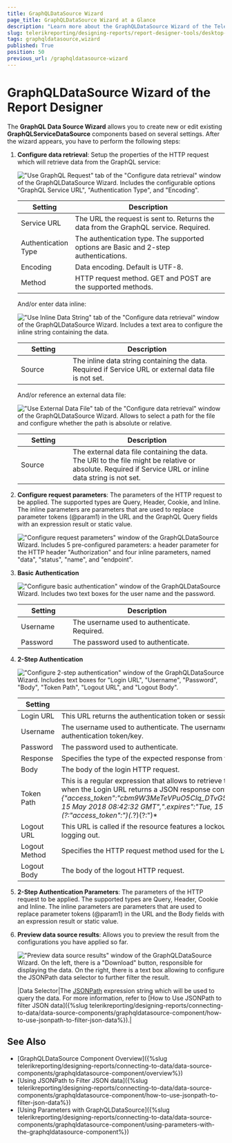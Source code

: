 ```yaml
---
title: GraphQLDataSource Wizard
page_title: GraphQLDataSource Wizard at a Glance
description: "Learn more about the GraphQLDataSource Wizard of the Telerik Reporting Desktop Designers and how to configure the GraphQLDataSource properties with it."
slug: telerikreporting/designing-reports/report-designer-tools/desktop-designers/tools/data-source-wizards/graphqldatasource-wizard
tags: graphqldatasource,wizard
published: True
position: 50
previous_url: /graphqldatasource-wizard
---
```


<style>
table th:first-of-type {
	width: 25%;
}
table th:nth-of-type(2) {
	width: 75%;
}
</style>

# GraphQLDataSource Wizard of the Report Designer

The __GraphQL Data Source Wizard__ allows you to create new or edit existing __GraphQLServiceDataSource__ components based on several settings. After the wizard appears, you have to perform the following steps:

1. __Configure data retrieval__: Setup the properties of the HTTP request which will retrieve data from the GraphQL service: 

	!["Use GraphQL Request" tab of the "Configure data retrieval" window of the GraphQLDataSource Wizard. Includes the configurable options "GraphQL Service URL", "Authentication Type", and "Encoding".](images/DataSources/graphql/data-retrieval-graphql-request.png)

	| Setting | Description |
	| ------ | ------ |
	|Service URL|The URL the request is sent to. Returns the data from the GraphQL service. Required.|
	|Authentication Type|The authentication type. The supported options are Basic and 2-step authentications.|
	|Encoding|Data encoding. Default is UTF-8.|
	|Method|HTTP request method. GET and POST are the supported methods.|

	And/or enter data inline:

	!["Use Inline Data String" tab of the "Configure data retrieval" window of the GraphQLDataSource Wizard. Includes a text area to configure the inline string containing the data.](images/DataSources/graphql/data-retrieval-inline-data-string.png)

	| Setting | Description |
	| ------ | ------ |
	|Source|The inline data string containing the data. Required if Service URL or external data file is not set.|

	And/or reference an external data file:

	!["Use External Data File" tab of the "Configure data retrieval" window of the GraphQLDataSource Wizard. Allows to select a path for the file and configure whether the path is absolute or relative.](images/DataSources/graphql/data-retrieval-external-data-file.png)

	| Setting | Description |
	| ------ | ------ |
	|Source|The external data file containing the data. The URI to the file might be relative or absolute. Required if Service URL or inline data string is not set.|

1. __Configure request parameters__: The parameters of the HTTP request to be applied. The supported types are Query, Header, Cookie, and Inline. The inline parameters are parameters that are used to replace parameter tokens (@param1) in the URL and the GraphQL Query fields with an expression result or static value.

	!["Configure request parameters" window of the GraphQLDataSource Wizard. Includes 5 pre-configured parameters: a header parameter for the HTTP header "Authorization" and four inline parameters, named "data", "status", "name", and "endpoint".](images/DataSources/graphql/configure-request-parameters.png)

1. __Basic Authentication__

	!["Configure basic authentication" window of the GraphQLDataSource Wizard. Includes two text boxes for the user name and the password.](images/DataSources/graphql/configure-basic-authentication.png)

	| Setting | Description |
	| ------ | ------ |
	|Username|The username used to authenticate. Required.|
	|Password|The password used to authenticate.|

1. __2-Step Authentication__

	!["Configure 2-step authentication" window of the GraphQLDataSource Wizard. Includes text boxes for "Login URL", "Username", "Password", "Body", "Token Path", "Logout URL", and "Logout Body".](images/DataSources/graphql/configure-2-step-authentication.png)

	| Setting | Description |
	| ------ | ------ |
	|Login URL|This URL returns the authentication token or session key that allows you to access the API. Required.|
	|Username|The username used to authenticate. The username and password are needed only when the Login URL uses Basic Authentication to retrieve the authentication token/key.|
	|Password|The password used to authenticate.|
	|Response|Specifies the type of the expected response from the Login URL. JSON and plain text are supported.|
    |Body|The body of the login HTTP request.|
	|Token Path|This is a regular expression that allows to retrieve the authentication or session key from the response received via the Login URL. For example, when the Login URL returns a JSON response containing the authentication token in the form: *{"access_token":"cbm9W3MeTeVPuO5CIq_DTvG5KbzydpRQ","token_type":"bearer","expires_in":1799,"userName":"demouser",".issued":"Tue, 15 May 2018 08:42:32 GMT",".expires":"Tue, 15 May 2018 09:12:32 GMT"}* the token path regular expression to retrieve the token would be: *(?:"access_token":")(.*?)(?:")* |
	|Logout URL|This URL is called if the resource features a lockout for having too many sessions open. Refresh the report and try again after successfully logging out.|
	|Logout Method|Specifies the HTTP request method used for the Logout URL.|
	|Logout Body|The body of the logout HTTP request.|


1. __2-Step Authentication Parameters__: The parameters of the HTTP request to be applied. The supported types are Query, Header, Cookie and Inline. The inline parameters are parameters that are used to replace parameter tokens (@param1) in the URL and the Body fields with an expression result or static value.

1. __Preview data source results__: Allows you to preview the result from the configurations you have applied so far.

	!["Preview data source results" window of the GraphQLDataSource Wizard. On the left, there is a "Download" button, responsible for displaying the data. On the right, there is a text box allowing to configure the JSONPath data selector to further filter the result.](images/DataSources/graphql/preview-data-source-results.png)

	|Data Selector|The [JSONPath](https://www.newtonsoft.com/json/help/html/QueryJsonSelectTokenJsonPath.htm) expression string which will be used to query the data. For more information, refer to [How to Use JSONPath to filter JSON data]({%slug telerikreporting/designing-reports/connecting-to-data/data-source-components/graphqldatasource-component/how-to-use-jsonpath-to-filter-json-data%}).|


## See Also

* [GraphQLDataSource Component Overview]({%slug telerikreporting/designing-reports/connecting-to-data/data-source-components/graphqldatasource-component/overview%})
* [Using JSONPath to Filter JSON data]({%slug telerikreporting/designing-reports/connecting-to-data/data-source-components/graphqldatasource-component/how-to-use-jsonpath-to-filter-json-data%})
* [Using Parameters with GraphQLDataSource]({%slug telerikreporting/designing-reports/connecting-to-data/data-source-components/graphqldatasource-component/using-parameters-with-the-graphqldatasource-component%})